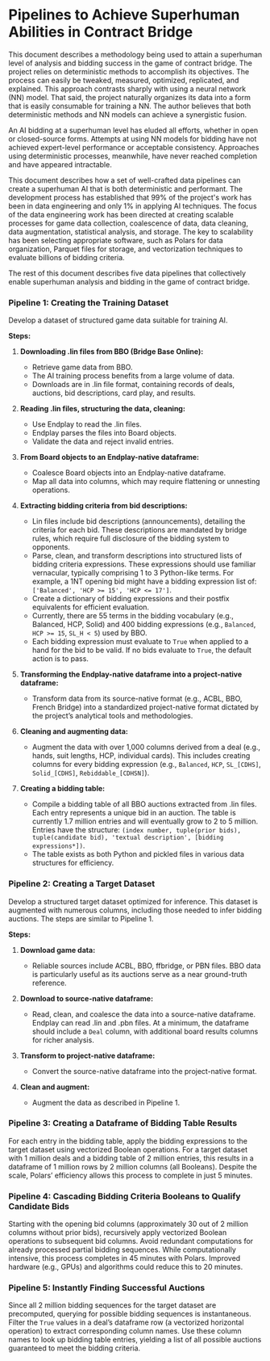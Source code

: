 # Pipelines to Achieve Superhuman Abilities in Contract Bridge

This document describes a methodology being used to attain a superhuman level of analysis and bidding success in the game of contract bridge. The project relies on deterministic methods to accomplish its objectives. The process can easily be tweaked, measured, optimized, replicated, and explained. This approach contrasts sharply with using a neural network (NN) model. That said, the project naturally organizes its data into a form that is easily consumable for training a NN. The author believes that both deterministic methods and NN models can achieve a synergistic fusion.

An AI bidding at a superhuman level has eluded all efforts, whether in open or closed-source forms. Attempts at using NN models for bidding have not achieved expert-level performance or acceptable consistency. Approaches using deterministic processes, meanwhile, have never reached completion and have appeared intractable.

This document describes how a set of well-crafted data pipelines can create a superhuman AI that is both deterministic and performant. The development process has established that 99% of the project's work has been in data engineering and only 1% in applying AI techniques. The focus of the data engineering work has been directed at creating scalable processes for game data collection, coalescence of data, data cleaning, data augmentation, statistical analysis, and storage. The key to scalability has been selecting appropriate software, such as Polars for data organization, Parquet files for storage, and vectorization techniques to evaluate billions of bidding criteria.

The rest of this document describes five data pipelines that collectively enable superhuman analysis and bidding in the game of contract bridge.

### **Pipeline 1: Creating the Training Dataset**

Develop a dataset of structured game data suitable for training AI.

**Steps:**

1. **Downloading .lin files from BBO (Bridge Base Online):**
   - Retrieve game data from BBO.
   - The AI training process benefits from a large volume of data.
   - Downloads are in .lin file format, containing records of deals, auctions, bid descriptions, card play, and results.

2. **Reading .lin files, structuring the data, cleaning:**
   - Use Endplay to read the .lin files.
   - Endplay parses the files into Board objects.
   - Validate the data and reject invalid entries.

3. **From Board objects to an Endplay-native dataframe:**
   - Coalesce Board objects into an Endplay-native dataframe.
   - Map all data into columns, which may require flattening or unnesting operations.

4. **Extracting bidding criteria from bid descriptions:**
   - Lin files include bid descriptions (announcements), detailing the criteria for each bid. These descriptions are mandated by bridge rules, which require full disclosure of the bidding system to opponents.
   - Parse, clean, and transform descriptions into structured lists of bidding criteria expressions. These expressions should use familiar vernacular, typically comprising 1 to 3 Python-like terms. For example, a 1NT opening bid might have a bidding expression list of: `['Balanced', 'HCP >= 15', 'HCP <= 17']`.
   - Create a dictionary of bidding expressions and their postfix equivalents for efficient evaluation.
   - Currently, there are 55 terms in the bidding vocabulary (e.g., Balanced, HCP, Solid) and 400 bidding expressions (e.g., `Balanced`, `HCP >= 15`, `SL_H < 5`) used by BBO.
   - Each bidding expression must evaluate to `True` when applied to a hand for the bid to be valid. If no bids evaluate to `True`, the default action is to pass.

5. **Transforming the Endplay-native dataframe into a project-native dataframe:**
   - Transform data from its source-native format (e.g., ACBL, BBO, French Bridge) into a standardized project-native format dictated by the project’s analytical tools and methodologies.

6. **Cleaning and augmenting data:**
   - Augment the data with over 1,000 columns derived from a deal (e.g., hands, suit lengths, HCP, individual cards). This includes creating columns for every bidding expression (e.g., `Balanced`, `HCP`, `SL_[CDHS]`, `Solid_[CDHS]`, `Rebiddable_[CDHSN]`).

7. **Creating a bidding table:**
   - Compile a bidding table of all BBO auctions extracted from .lin files. Each entry represents a unique bid in an auction. The table is currently 1.7 million entries and will eventually grow to 2 to 5 million. Entries have the structure: `(index number, tuple(prior bids), tuple(candidate bid), 'textual description', [bidding expressions*])`.
   - The table exists as both Python and pickled files in various data structures for efficiency.

### **Pipeline 2: Creating a Target Dataset**

Develop a structured target dataset optimized for inference. This dataset is augmented with numerous columns, including those needed to infer bidding auctions. The steps are similar to Pipeline 1.

**Steps:**

1. **Download game data:**
   - Reliable sources include ACBL, BBO, ffbridge, or PBN files. BBO data is particularly useful as its auctions serve as a near ground-truth reference.

2. **Download to source-native dataframe:**
   - Read, clean, and coalesce the data into a source-native dataframe. Endplay can read .lin and .pbn files. At a minimum, the dataframe should include a `Deal` column, with additional board results columns for richer analysis.

3. **Transform to project-native dataframe:**
   - Convert the source-native dataframe into the project-native format.

4. **Clean and augment:**
   - Augment the data as described in Pipeline 1.

### **Pipeline 3: Creating a Dataframe of Bidding Table Results**

For each entry in the bidding table, apply the bidding expressions to the target dataset using vectorized Boolean operations. For a target dataset with 1 million deals and a bidding table of 2 million entries, this results in a dataframe of 1 million rows by 2 million columns (all Booleans). Despite the scale, Polars’ efficiency allows this process to complete in just 5 minutes.

### **Pipeline 4: Cascading Bidding Criteria Booleans to Qualify Candidate Bids**

Starting with the opening bid columns (approximately 30 out of 2 million columns without prior bids), recursively apply vectorized Boolean operations to subsequent bid columns. Avoid redundant computations for already processed partial bidding sequences. While computationally intensive, this process completes in 45 minutes with Polars. Improved hardware (e.g., GPUs) and algorithms could reduce this to 20 minutes.

### **Pipeline 5: Instantly Finding Successful Auctions**

Since all 2 million bidding sequences for the target dataset are precomputed, querying for possible bidding sequences is instantaneous. Filter the `True` values in a deal’s dataframe row (a vectorized horizontal operation) to extract corresponding column names. Use these column names to look up bidding table entries, yielding a list of all possible auctions guaranteed to meet the bidding criteria.

